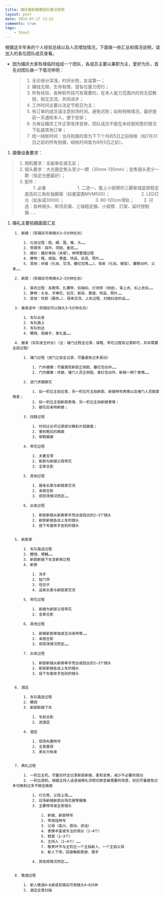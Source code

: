 ```yaml
--- 
title: 婚庆摄影摄像团队情况说明
layout: post
date: 2015-07-17 13:22
comments: true
tags: 
    - Shoot
---
```

根据这半年来的个人经验总结以及人员增加情况，下面做一些汇总和情况说明，请加入的各位团队成员查看。

- 因为婚庆大家有缘临时组成一个团队，各成员主要以兼职为主，爱好为乐，首先对团队做一下情况申明：

	 > 1. 无论缘分深浅，时间长短，友谊第一；
	 > 2. 赚钱无限，生命有限，望各位量力而行；
	 > 3. 所有经验、各种软件技巧有需要的，在本人能力范围内的将无偿教授，相互交流，共同进步；
	 > 4. 工作时间主要以法定节假日为主；
	 > 5. 有订单的成员请注意到场时间，避免迟到；如有特殊情况，最好提前一天通知本人，便于安排；
	 > 6. 为保证婚庆工作正常有序安排，团队成员不能在未经我知悉的情况下私接其他订单；
	 > 7. 统一结帐时间：当月拍摄的皆为下下个月的5日之前结帐（如7月31日之前的所有拍摄，结帐时间皆为9月5日之前）。


1. 摄像设备要求：

>  1. 相机要求：全副单反或无反；
>  2. 镜头要求：大光圈定焦头至少一颗（35mm-135mm）；变焦镜头至少一颗（恒定光圈最好）；
>  3. 配件：  
>  　　1. 必备
　　　　　　　1. 二选一，能上小摇臂的三脚架或底部稳定度高的三角形独脚架（如曼富图MVM500）；
　　　　　　　2. LED灯光（如永诺300III）；
　　　　　　　3. 60-120cm滑轨；
　　2. 可选：各种镜头、斯坦尼康、三轴稳定器、小摇臂、灯架、延时控制器……


1. 婚礼主要拍摄画面汇总

	
		1. 新娘：（剪辑后可用镜头3~5分钟左右）

			1. 化妆过程：脸、眼、眉、嘴、头……
			2. 带首饰：耳环、项链、皇冠……
			3. 婚纱：婚纱单拍（未穿）、绑带整理过程
			4. 静物：鞋、戒指、果盘、饰品、玩具、照片……
			5. 其他：伴娘（化妆、交流、要红包等……）、母亲（化妆、做饭）、藏鞋动作、父亲……

		2. 新郎：（剪辑后可用镜头2~3分钟左右）

			1. 穿衣过程：系鞋带、扎腰带、扣袖扣、打领带（领结）、穿上衣、扣上衣扣……
			2. 静物：头车、手捧花、拉花、新床、果盘、饰品、照片……
			3. 其他：伴郎（服务…）、母亲交流、上车过程、对媳妇说的话……

		3. 接亲途中（剪辑后可以镜头3~5分钟左右）

			1. 车队出发
			2. 车队路上
			3. 车队到达
			4. 鞭炮、抱被子、拿礼盒……

		4. 接亲（实际发生时长）（注：堵门过程全记录，穿鞋、带花过程有记录即可，并非需要全部过程）

			1. 堵门过程（进门之前全记录，尽量避免过多晃动）

				1. 门外摄像：尽量展现新郎正侧脸、塞红包动作……
				2. 门内摄像：伴娘、堵门人员正侧脸、拿红包动作、新娘一两个表情……

			2. 进门求婚献花

				1. 如一机位主拍全景，另一机位可主拍新郎、新娘特写表情以及堵门人员鼓掌情景；
				2. 如一机位主拍新郎表情、另一机位主拍新娘表情；
				3. 献花后亲吻新娘；

			3. 找鞋过程

				1. 时间过长可记录部分精彩片段画面；
				2. 拿到鞋后的画面
				3. 穿鞋画面

			4. 带花过程

				1. 夫妻互带
				2. 新郎为新娘父母带花
				3. 全家合影

			5. 其他过程

				1. 接亲长辈与新娘家交流
				2. 亲朋合影
				3. 视现场情况而定……

			6. 出发过程

				1. 新郎新娘从新房牵手而出或抱出的2~3个镜头
				2. 新郎新娘各自上车的镜头
				3. 摇下车窗挥手告别的镜头


		5. 新郎家

			1. 车队路途过程
			2. 鞭炮、喂糖……
			3. 新郎新娘下车至新房过程
			4. 新房

				1. 洗手
				2. 挂门帘
				3. 吃饺子
				4. 送亲长辈与新郎家交流

			5. 带花过程

				1. 新娘为新郎父母带花
				2. 全家合影

			6. 其他过程

				1. 新娘新郎单独或互动亲吻等……
				2. 亲朋合影
				3. 视现场情况而定……

			7. 出发过程

				1. 新郎新娘从新房牵手而出或抱出的2~3个镜头
				2. 新郎新娘各自上车的镜头
				3. 摇下车窗挥手告别的镜头


		6. 酒店

			1. 车队路途过程
			2. 鞭炮
			3. 新郎新娘下车

				1. 车前合影
				2. 进酒店

			4. 酒店

				1. 现场布置特写
				2. 全景展现
				3. 男女方帐桌


		7. 典礼过程

			1. 一机位主机，尽量实时全记录新郎新娘，柔和变焦，减少不必要的晃动
			2. 一机位游机，根据主持人话语或典礼流程切换至最需要的场景，但应尽量避免过多切换和过多不稳定画面

				1. 灯光秀、父母上场……
				2. 后场新娘新郎出场交接等摄像
				3. 主要特写或全景镜头

					1. 新娘、新郎特写
					2. 带戒指特写
					3. 父母（高兴、感动、讲话）
					4. 表情丰富或专注的观众（1~4个）
					5. 鼓掌（1~3个）
					6. 主持人（1~4个）……
					7. 敬茶环节与主机位一个主拍新人、一个主拍父母
					8. 新人下场，回身鞠躬感谢、摆手

				4. 其他视情况而定……


		8. 敬酒过程

			1. 新人敬酒4~6桌或剪辑后可用镜头4~6分钟
			2. 酒店全景扫描

